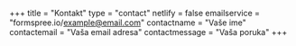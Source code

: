 +++
title = "Kontakt"
type = "contact"
netlify = false
emailservice = "formspree.io/example@email.com"
contactname = "Vaše ime"
contactemail = "Vaša email adresa"
contactmessage = "Vaša poruka"
+++

